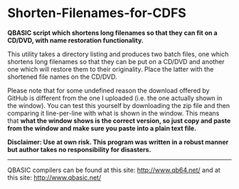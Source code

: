 # Shorten-Filenames-for-CDFS

**QBASIC script which shortens long filenames so that they
can fit on a CD/DVD, with name restoration functionality.**

This utility takes a directory listing and produces two
batch files, one which shortens long filenames so that they
can be put on a CD/DVD and another one which will restore
them to their originality. Place the latter with the
shortened file names on the CD/DVD.

Please note that for some undefined reason the download
offered by GitHub is different from the one I uploaded (i.e.
the one actually shown in the window). You can test this
yourself by downloading the zip file and then comparing it
line-per-line with what is shown in the window. This means
that **what the window shows is the correct version, so just
copy and paste from the window and make sure you paste into
a plain text file.**

**Disclaimer: Use at own risk. This program was written in a
robust manner but author takes no responsibility for
disasters.**

---

QBASIC compilers can be found at this site:
http://www.qb64.net/
and at this site: http://www.qbasic.net/
